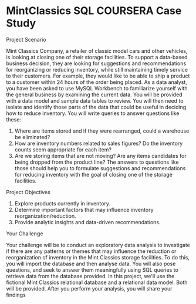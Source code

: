 # MintClassics SQL COURSERA Case Study
Project Scenario

Mint Classics Company, a retailer of classic model cars and other vehicles, is looking at closing one of their storage facilities. 
To support a data-based business decision, they are looking for suggestions and recommendations for reorganizing or reducing inventory, while still maintaining timely service to their customers. For example, they would like to be able to ship a product to a customer within 24 hours of the order being placed.
As a data analyst, you have been asked to use MySQL Workbench to familiarize yourself with the general business by examining the current data. You will be provided with a data model and sample data tables to review. You will then need to isolate and identify those parts of the data that could be useful in deciding how to reduce inventory. You will write queries to answer questions like these:

1) Where are items stored and if they were rearranged, could a warehouse be eliminated?
2) How are inventory numbers related to sales figures? Do the inventory counts seem appropriate for each item?
3) Are we storing items that are not moving? Are any items candidates for being dropped from the product line?
The answers to questions like those should help you to formulate suggestions and recommendations for reducing inventory with the goal of closing one of the storage facilities.

Project Objectives
1. Explore products currently in inventory.
2. Determine important factors that may influence inventory reorganization/reduction.
3. Provide analytic insights and data-driven recommendations.
   
Your Challenge

Your challenge will be to conduct an exploratory data analysis to investigate if there are any patterns or themes that may influence the reduction or reorganization of inventory in the Mint Classics storage facilities. To do this, you will import the database and then analyse data. You will also pose questions, and seek to answer them meaningfully using SQL queries to retrieve data from the database provided.
In this project, we'll use the fictional Mint Classics relational database and a relational data model. Both will be provided.
After you perform your analysis, you will share your findings

